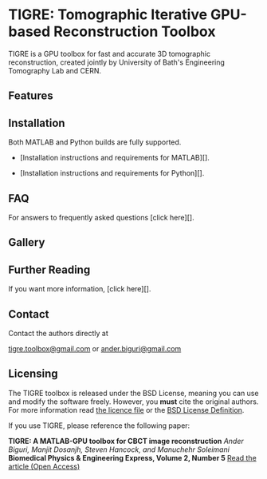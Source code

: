 TIGRE: Tomographic Iterative GPU-based Reconstruction Toolbox
======

TIGRE is a GPU toolbox for fast and accurate 3D tomographic 
reconstruction, created jointly by University of Bath's Engineering Tomography Lab and CERN. 







## Features

## Installation

Both MATLAB and Python builds are fully supported.

- [Installation instructions and requirements for MATLAB][].

- [Installation instructions and requirements for Python][].

## FAQ

For answers to frequently asked questions [click here][].

## Gallery

## Further Reading

If you want more information, [click here][].

## Contact

Contact the authors directly at

tigre.toolbox@gmail.com or ander.biguri@gmail.com

## Licensing

The TIGRE toolbox is released under the BSD License, meaning you can use and modify 
the software freely. However, you **must** cite the original authors.
For more information read [the licence file][1] or the [BSD License Definition][2].

If you use TIGRE, please reference the following paper:

**TIGRE: A MATLAB-GPU toolbox for CBCT image reconstruction**
*Ander Biguri, Manjit Dosanjh, Steven Hancock, and Manuchehr Soleimani*
**Biomedical Physics & Engineering Express, Volume 2, Number 5**
[Read the article (Open Access)][3]

[1]: https://github.com/CERN/TIGRE/blob/master/LICENSE
[2]: http://www.linfo.org/bsdlicense.html
[3]: http://iopscience.iop.org/article/10.1088/2057-1976/2/5/055010
